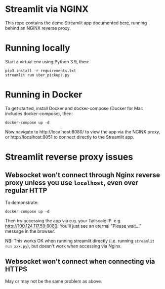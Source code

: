 # Streamlit via NGINX

This repo contains the demo Streamlit app documented [here](https://docs.streamlit.io/library/get-started/create-an-app), running behind an NGINX reverse proxy.

# Running locally

Start a virtual env using Python 3.9, then:

```
pip3 install -r requirements.txt
streamlit run uber_pickups.py
```

# Running in Docker

To get started, install Docker and docker-compose (Docker for Mac includes docker-compose), then:

```
docker-compose up -d
```

Now navigate to http://localhost:8080/ to view the app via the NGINX proxy, or http://localhost:8051 to connect directly to the Streamlit app.

# Streamlit reverse proxy issues

## Websocket won't connect through Nginx reverse proxy unless you use `localhost`, even over regular HTTP

To demonstrate:

```
docker compose up -d
```

Then try accessing the app via e.g. your Tailscale IP. e.g. http://100.124.117.59:8080. You'll just see an eternal "Please wait..." message in the browser.

NB: This works OK when running streamlit directly (i.e. running `streamlit run xxx.py`), but doesn't work when accessing via Nginx.

## Websocket won't connect when connecting via HTTPS

May or may not be the same problem as above.
